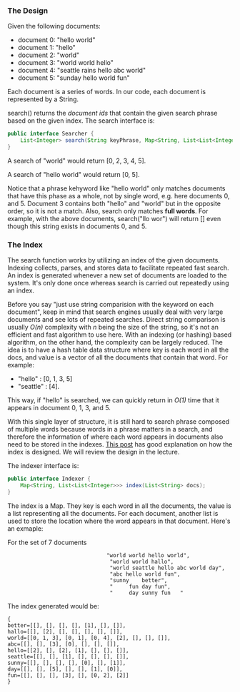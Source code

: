 ### The Design

Given the following documents:

 - document 0: "hello world"
 - document 1: "hello"
 - document 2: "world"
 - document 3: "world world hello"
 - document 4: "seattle rains hello abc world"
 - document 5: "sunday hello world fun"

Each document is a series of words. In our code, each document is represented by a String.

search() returns the *document ids* that contain the given search phrase based on the given index. The search interface is:

```java
public interface Searcher {
    List<Integer> search(String keyPhrase, Map<String, List<List<Integer>>> indexes);
}
````

A search of "world" would return [0, 2, 3, 4, 5].

A search of "hello world" would return [0, 5].

Notice that a phrase kehyword like "hello world" only matches documents that have this phase as a whole, not by single word, e.g. here documents 0, and 5. Document 3 contains both "hello" and "world" but in the opposite order, so it is not a match. Also, search only matches **full words**. For example, with the above documents, search("llo wor") will return [] even though this string exists in documents 0, and 5.

### The Index

The search function works by utilizing an index of the given documents. Indexing collects, parses, and stores data to facilitate repeated fast search. An index is generated whenever a new set of documents are loaded to the system. It's only done once whereas search is carried out repeatedly using an index.

Before you say "just use string comparision with the keyword on each document", keep in mind that search engines usually deal with very large documents and see lots of repeated searches. Direct string comparison is usually *O(n)* complexity with *n* being the size of the string, so it's not an efficient and fast algorithm to use here. With an indexing (or hashing) based algorithm, on the other hand, the complexity can be largely reduced. The idea is to have a hash table data structure where key is each word in all the docs, and value is a vector of all the documents that contain that word. For example:

- "hello" : \[0, 1, 3, 5\]
- "seattle" : \[4\].

This way, if "hello" is searched, we can quickly return in *O(1)* time that it appears in document 0, 1, 3, and 5.

With this single layer of structure, it is still hard to search phrase composed of multiple words because words in a phrase matters in a search, and therefore the information of where each word appears in documents also need to be stored in the indexes. [This post](http://www.ardendertat.com/2011/05/30/how-to-implement-a-search-engine-part-1-create-index/) has good explanation on how the index is designed. We will review the design in the lecture.

The indexer interface is:

```java
public interface Indexer {
    Map<String, List<List<Integer>>> index(List<String> docs);
}
```

The index is a Map. They key is each word in all the documents, the value is a list representing all the documents. For each document, another list is used to store the location where the word appears in that document. Here's an exmaple:

For the set of 7 documents

```
                               "world world hello world",
                                "world world hallo",
                                "world seattle hello abc world day",
                                "abc hello world fun",
                                "sunny    better",
                                "     fun day fun",
                                "     day sunny fun   "
```

The index generated would be:

```
{
better=[[], [], [], [], [1], [], []], 
hallo=[[], [2], [], [], [], [], []], 
world=[[0, 1, 3], [0, 1], [0, 4], [2], [], [], []], 
abc=[[], [], [3], [0], [], [], []], 
hello=[[2], [], [2], [1], [], [], []], 
seattle=[[], [], [1], [], [], [], []], 
sunny=[[], [], [], [], [0], [], [1]], 
day=[[], [], [5], [], [], [1], [0]], 
fun=[[], [], [], [3], [], [0, 2], [2]]
}
```

